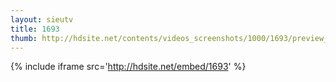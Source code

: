 ```yaml
---
layout: sieutv
title: 1693
thumb: http://hdsite.net/contents/videos_screenshots/1000/1693/preview_360p.mp4.jpg
---
```

{% include iframe src='http://hdsite.net/embed/1693' %}
 
